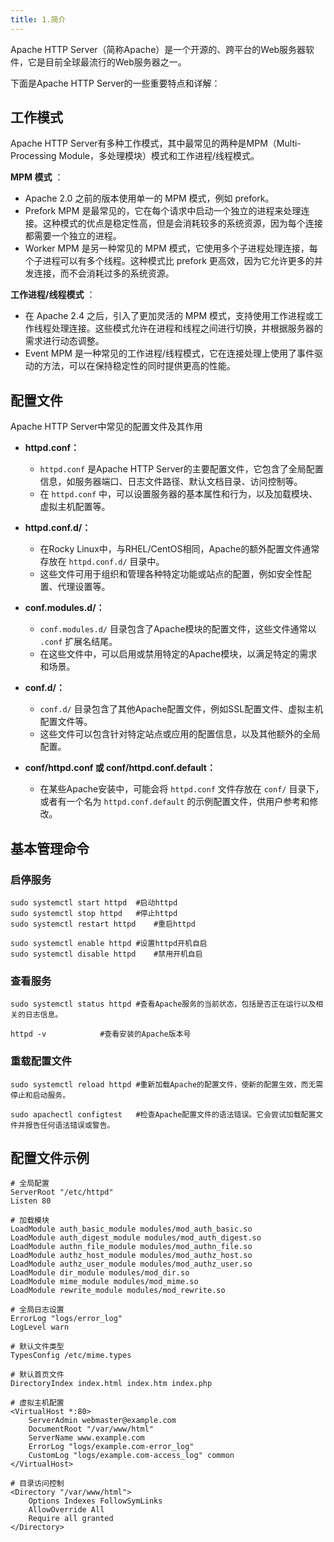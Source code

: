 ```yaml
---
title: 1.简介
---
```

Apache HTTP Server（简称Apache）是一个开源的、跨平台的Web服务器软件，它是目前全球最流行的Web服务器之一。

下面是Apache HTTP Server的一些重要特点和详解：

## 工作模式

Apache HTTP Server有多种工作模式，其中最常见的两种是MPM（Multi-Processing Module，多处理模块）模式和工作进程/线程模式。

**MPM 模式** ：

* Apache 2.0 之前的版本使用单一的 MPM 模式，例如 prefork。
* Prefork MPM 是最常见的，它在每个请求中启动一个独立的进程来处理连接。这种模式的优点是稳定性高，但是会消耗较多的系统资源，因为每个连接都需要一个独立的进程。
* Worker MPM 是另一种常见的 MPM 模式，它使用多个子进程处理连接，每个子进程可以有多个线程。这种模式比 prefork 更高效，因为它允许更多的并发连接，而不会消耗过多的系统资源。

**工作进程/线程模式** ：

* 在 Apache 2.4 之后，引入了更加灵活的 MPM 模式，支持使用工作进程或工作线程处理连接。这些模式允许在进程和线程之间进行切换，并根据服务器的需求进行动态调整。
* Event MPM 是一种常见的工作进程/线程模式，它在连接处理上使用了事件驱动的方法，可以在保持稳定性的同时提供更高的性能。

## 配置文件

Apache HTTP Server中常见的配置文件及其作用

* **httpd.conf：**

  * `httpd.conf` 是Apache HTTP Server的主要配置文件，它包含了全局配置信息，如服务器端口、日志文件路径、默认文档目录、访问控制等。
  * 在 `httpd.conf` 中，可以设置服务器的基本属性和行为，以及加载模块、虚拟主机配置等。
* **httpd.conf.d/：**

  * 在Rocky Linux中，与RHEL/CentOS相同，Apache的额外配置文件通常存放在 `httpd.conf.d/` 目录中。
  * 这些文件可用于组织和管理各种特定功能或站点的配置，例如安全性配置、代理设置等。
* **conf.modules.d/：**

  * `conf.modules.d/` 目录包含了Apache模块的配置文件，这些文件通常以 `.conf` 扩展名结尾。
  * 在这些文件中，可以启用或禁用特定的Apache模块，以满足特定的需求和场景。
* **conf.d/：**

  * `conf.d/` 目录包含了其他Apache配置文件，例如SSL配置文件、虚拟主机配置文件等。
  * 这些文件可以包含针对特定站点或应用的配置信息，以及其他额外的全局配置。
* **conf/httpd.conf 或 conf/httpd.conf.default：**

  * 在某些Apache安装中，可能会将 `httpd.conf` 文件存放在 `conf/` 目录下，或者有一个名为 `httpd.conf.default` 的示例配置文件，供用户参考和修改。

## 基本管理命令

### 启停服务

```
sudo systemctl start httpd	#启动httpd
sudo systemctl stop httpd	#停止httpd
sudo systemctl restart httpd	#重启httpd

sudo systemctl enable httpd	#设置httpd开机自启
sudo systemctl disable httpd	#禁用开机自启
```

### 查看服务

```
sudo systemctl status httpd	#查看Apache服务的当前状态，包括是否正在运行以及相关的日志信息。

httpd -v			#查看安装的Apache版本号
```

### 重载配置文件

```
sudo systemctl reload httpd	#重新加载Apache的配置文件，使新的配置生效，而无需停止和启动服务。

sudo apachectl configtest	#检查Apache配置文件的语法错误。它会尝试加载配置文件并报告任何语法错误或警告。
```

## 配置文件示例

```
# 全局配置
ServerRoot "/etc/httpd"
Listen 80

# 加载模块
LoadModule auth_basic_module modules/mod_auth_basic.so
LoadModule auth_digest_module modules/mod_auth_digest.so
LoadModule authn_file_module modules/mod_authn_file.so
LoadModule authz_host_module modules/mod_authz_host.so
LoadModule authz_user_module modules/mod_authz_user.so
LoadModule dir_module modules/mod_dir.so
LoadModule mime_module modules/mod_mime.so
LoadModule rewrite_module modules/mod_rewrite.so

# 全局日志设置
ErrorLog "logs/error_log"
LogLevel warn

# 默认文件类型
TypesConfig /etc/mime.types

# 默认首页文件
DirectoryIndex index.html index.htm index.php

# 虚拟主机配置
<VirtualHost *:80>
    ServerAdmin webmaster@example.com
    DocumentRoot "/var/www/html"
    ServerName www.example.com
    ErrorLog "logs/example.com-error_log"
    CustomLog "logs/example.com-access_log" common
</VirtualHost>

# 目录访问控制
<Directory "/var/www/html">
    Options Indexes FollowSymLinks
    AllowOverride All
    Require all granted
</Directory>

```

